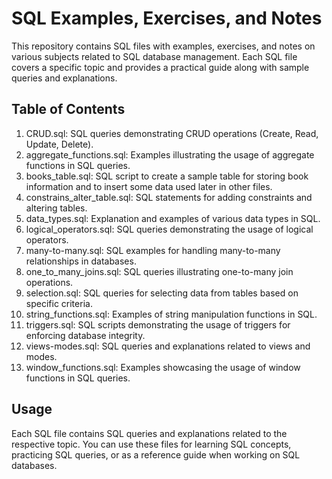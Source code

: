 # SQL Examples, Exercises, and Notes
This repository contains SQL files with examples, exercises, and notes on various subjects related to SQL database management. Each SQL file covers a specific topic and provides a practical guide along with sample queries and explanations.

## Table of Contents
1. CRUD.sql: SQL queries demonstrating CRUD operations (Create, Read, Update, Delete).
2. aggregate_functions.sql: Examples illustrating the usage of aggregate functions in SQL queries.
3. books_table.sql: SQL script to create a sample table for storing book information and to insert some data used later in other files.
4. constrains_alter_table.sql: SQL statements for adding constraints and altering tables.
5. data_types.sql: Explanation and examples of various data types in SQL.
6. logical_operators.sql: SQL queries demonstrating the usage of logical operators.
7. many-to-many.sql: SQL examples for handling many-to-many relationships in databases.
8. one_to_many_joins.sql: SQL queries illustrating one-to-many join operations.
9. selection.sql: SQL queries for selecting data from tables based on specific criteria.
10. string_functions.sql: Examples of string manipulation functions in SQL.
11. triggers.sql: SQL scripts demonstrating the usage of triggers for enforcing database integrity.
12. views-modes.sql: SQL queries and explanations related to views and modes.
13. window_functions.sql: Examples showcasing the usage of window functions in SQL queries.

## Usage
Each SQL file contains SQL queries and explanations related to the respective topic. You can use these files for learning SQL concepts, practicing SQL queries, or as a reference guide when working on SQL databases.
